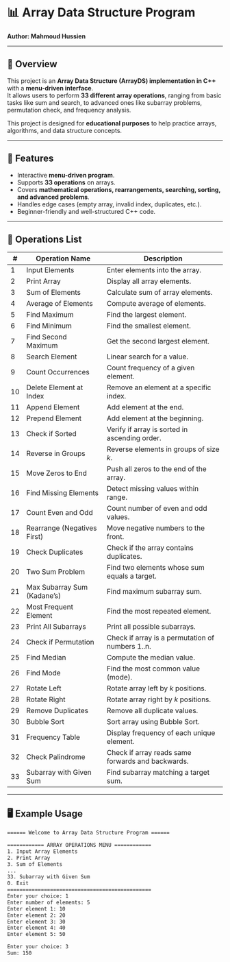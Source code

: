 # 📊 Array Data Structure Program  
**Author: Mahmoud Hussien**  

---

## 📌 Overview
This project is an **Array Data Structure (ArrayDS) implementation in C++** with a **menu-driven interface**.  
It allows users to perform **33 different array operations**, ranging from basic tasks like sum and search, to advanced ones like subarray problems, permutation check, and frequency analysis.  

This project is designed for **educational purposes** to help practice arrays, algorithms, and data structure concepts.

---

## 🚀 Features
- Interactive **menu-driven program**.  
- Supports **33 operations** on arrays.  
- Covers **mathematical operations, rearrangements, searching, sorting, and advanced problems**.  
- Handles edge cases (empty array, invalid index, duplicates, etc.).  
- Beginner-friendly and well-structured C++ code.  

---

## 🧾 Operations List

| #  | Operation Name                | Description                                                                 |
|----|-------------------------------|-----------------------------------------------------------------------------|
| 1  | Input Elements                | Enter elements into the array.                                              |
| 2  | Print Array                   | Display all array elements.                                                 |
| 3  | Sum of Elements               | Calculate sum of array elements.                                            |
| 4  | Average of Elements           | Compute average of elements.                                                |
| 5  | Find Maximum                  | Find the largest element.                                                   |
| 6  | Find Minimum                  | Find the smallest element.                                                  |
| 7  | Find Second Maximum           | Get the second largest element.                                             |
| 8  | Search Element                | Linear search for a value.                                                  |
| 9  | Count Occurrences             | Count frequency of a given element.                                         |
| 10 | Delete Element at Index       | Remove an element at a specific index.                                      |
| 11 | Append Element                | Add element at the end.                                                     |
| 12 | Prepend Element               | Add element at the beginning.                                               |
| 13 | Check if Sorted               | Verify if array is sorted in ascending order.                               |
| 14 | Reverse in Groups             | Reverse elements in groups of size *k*.                                     |
| 15 | Move Zeros to End             | Push all zeros to the end of the array.                                     |
| 16 | Find Missing Elements         | Detect missing values within range.                                         |
| 17 | Count Even and Odd            | Count number of even and odd values.                                        |
| 18 | Rearrange (Negatives First)   | Move negative numbers to the front.                                         |
| 19 | Check Duplicates              | Check if the array contains duplicates.                                     |
| 20 | Two Sum Problem               | Find two elements whose sum equals a target.                                |
| 21 | Max Subarray Sum (Kadane’s)   | Find maximum subarray sum.                                                  |
| 22 | Most Frequent Element         | Find the most repeated element.                                             |
| 23 | Print All Subarrays           | Print all possible subarrays.                                               |
| 24 | Check if Permutation          | Check if array is a permutation of numbers 1..n.                            |
| 25 | Find Median                   | Compute the median value.                                                   |
| 26 | Find Mode                     | Find the most common value (mode).                                          |
| 27 | Rotate Left                   | Rotate array left by *k* positions.                                         |
| 28 | Rotate Right                  | Rotate array right by *k* positions.                                        |
| 29 | Remove Duplicates             | Remove all duplicate values.                                                |
| 30 | Bubble Sort                   | Sort array using Bubble Sort.                                               |
| 31 | Frequency Table               | Display frequency of each unique element.                                   |
| 32 | Check Palindrome              | Check if array reads same forwards and backwards.                           |
| 33 | Subarray with Given Sum       | Find subarray matching a target sum.                                        |

---

## 🖥️ Example Usage
```bash
====== Welcome to Array Data Structure Program ======

============ ARRAY OPERATIONS MENU ============
1. Input Array Elements
2. Print Array
3. Sum of Elements
...
33. Subarray with Given Sum
0. Exit
===============================================
Enter your choice: 1
Enter number of elements: 5
Enter element 1: 10
Enter element 2: 20
Enter element 3: 30
Enter element 4: 40
Enter element 5: 50

Enter your choice: 3
Sum: 150